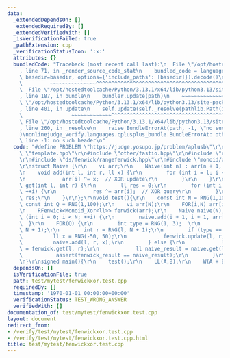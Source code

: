 ```yaml
---
data:
  _extendedDependsOn: []
  _extendedRequiredBy: []
  _extendedVerifiedWith: []
  _isVerificationFailed: true
  _pathExtension: cpp
  _verificationStatusIcon: ':x:'
  attributes: {}
  bundledCode: "Traceback (most recent call last):\n  File \"/opt/hostedtoolcache/Python/3.13.1/x64/lib/python3.13/site-packages/onlinejudge_verify/documentation/build.py\"\
    , line 71, in _render_source_code_stat\n    bundled_code = language.bundle(stat.path,\
    \ basedir=basedir, options={'include_paths': [basedir]}).decode()\n          \
    \         ~~~~~~~~~~~~~~~^^^^^^^^^^^^^^^^^^^^^^^^^^^^^^^^^^^^^^^^^^^^^^^^^^^^^^^^^^^^^^^^^^\n\
    \  File \"/opt/hostedtoolcache/Python/3.13.1/x64/lib/python3.13/site-packages/onlinejudge_verify/languages/cplusplus.py\"\
    , line 187, in bundle\n    bundler.update(path)\n    ~~~~~~~~~~~~~~^^^^^^\n  File\
    \ \"/opt/hostedtoolcache/Python/3.13.1/x64/lib/python3.13/site-packages/onlinejudge_verify/languages/cplusplus_bundle.py\"\
    , line 401, in update\n    self.update(self._resolve(pathlib.Path(included), included_from=path))\n\
    \                ~~~~~~~~~~~~~^^^^^^^^^^^^^^^^^^^^^^^^^^^^^^^^^^^^^^^^^^^^\n \
    \ File \"/opt/hostedtoolcache/Python/3.13.1/x64/lib/python3.13/site-packages/onlinejudge_verify/languages/cplusplus_bundle.py\"\
    , line 260, in _resolve\n    raise BundleErrorAt(path, -1, \"no such header\"\
    )\nonlinejudge_verify.languages.cplusplus_bundle.BundleErrorAt: other/fastio.hpp:\
    \ line -1: no such header\n"
  code: "#define PROBLEM \"https://judge.yosupo.jp/problem/aplusb\"\r\n\r\n#include\
    \ \"template.hpp\"\r\n#include \"other/fastio.hpp\"\r\n#include \"random/base.hpp\"\
    \r\n#include \"ds/fenwick/rangefenwick.hpp\"\r\n#include \"monoid/xor.hpp\"\r\n\
    \r\nstruct Naive {\r\n    vi arr;\r\n    Naive(int n) : arr(n + 1, 0) {}\r\n\r\
    \n    void add(int l, int r, ll x) {\r\n        for (int i = l; i <= r; ++i) {\r\
    \n            arr[i] ^= x;  // XOR update\r\n        }\r\n    }\r\n\r\n    ll\
    \ get(int l, int r) {\r\n        ll res = 0;\r\n        for (int i = l; i <= r;\
    \ ++i) {\r\n            res ^= arr[i];  // XOR query\r\n        }\r\n        return\
    \ res;\r\n    }\r\n};\r\nvoid test(){\r\n    const int N = RNG(1,100);\r\n   \
    \ const int Q = RNG(1,100);\r\n    vi arr(N);\r\n    FOR(i,N) arr[i] = RNG(-100,100);\r\
    \n    RFenwick<Monoid_Xor<ll>> fenwick(arr);\r\n    Naive naive(N);\r\n    for\
    \ (int i = 0; i < N; ++i) {\r\n        naive.add(i + 1, i + 1, arr[i]);\r\n  \
    \  }\r\n    FOR(Q) {\r\n        int type = RNG(1, 3);  \r\n        int l = RNG(1,\
    \ N + 1);\r\n        int r = RNG(l, N + 1);\r\n        if (type == 1) {\r\n  \
    \          ll x = RNG(-50, 50);\r\n            fenwick.update(l, r, x);\r\n  \
    \          naive.add(l, r, x);\r\n        } else {\r\n            ll fenwick_result\
    \ = fenwick.get(l, r);\r\n            ll naive_result = naive.get(l, r);\r\n \
    \           assert(fenwick_result == naive_result);\r\n        }\r\n    }\r\n\r\
    \n}\r\nsigned main(){\r\n    test();\r\n    LL(A,B);\r\n    W(A + B);\r\n}"
  dependsOn: []
  isVerificationFile: true
  path: test/mytest/fenwickxor.test.cpp
  requiredBy: []
  timestamp: '1970-01-01 00:00:00+00:00'
  verificationStatus: TEST_WRONG_ANSWER
  verifiedWith: []
documentation_of: test/mytest/fenwickxor.test.cpp
layout: document
redirect_from:
- /verify/test/mytest/fenwickxor.test.cpp
- /verify/test/mytest/fenwickxor.test.cpp.html
title: test/mytest/fenwickxor.test.cpp
---
```

